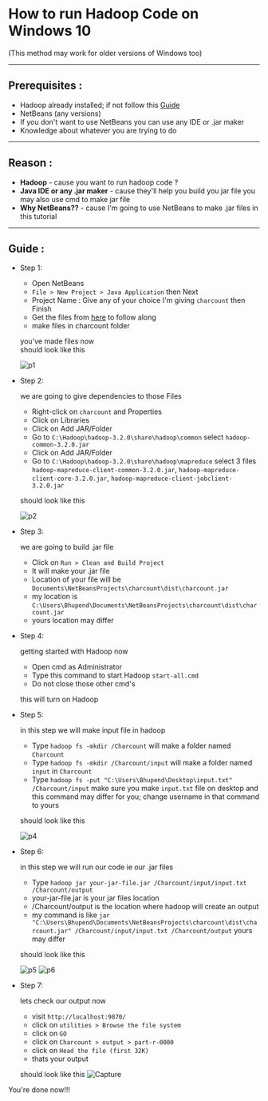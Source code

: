 # How to run Hadoop Code on Windows 10
(This method may work for older versions of Windows too)
___
## Prerequisites :
* Hadoop already installed; if not follow this [Guide](https://github.com/bhupendpatil/Fun/blob/master/HadoopInstallation/README.md)
* NetBeans (any versions)
* If you don't want to use NetBeans you can use any IDE or .jar maker
* Knowledge about whatever you are trying to do
___
## Reason :
* **Hadoop** - cause you want to run hadoop code ?
* **Java IDE or any .jar maker** - cause they'll help you build you jar file you may also use cmd to make jar file
* **Why NetBeans??** - cause I'm going to use NetBeans to make .jar files in this tutorial
___
## Guide :
* Step 1:
  * Open NetBeans
  * `File > New Project > Java Application` then Next
  * Project Name : Give any of your choice I'm giving `charcount` then Finish
  * Get the files from [here](https://github.com/bhupendpatil/Practice/tree/master/Java/Hadoop/charcount) to follow along
  * make files in charcount folder

  you've made files now  
  should look like this

  ![p1](https://user-images.githubusercontent.com/9783913/69484136-9a2ef880-0e55-11ea-8ed1-e23ac7df33a9.PNG)

* Step 2:

  we are going to give dependencies to those Files
  * Right-click on `charcount` and Properties
  * Click on Libraries
  * Click on Add JAR/Folder
  * Go to `C:\Hadoop\hadoop-3.2.0\share\hadoop\common` select `hadoop-common-3.2.0.jar`
  * Click on Add JAR/Folder
  * Go to `C:\Hadoop\hadoop-3.2.0\share\hadoop\mapreduce` select 3 files `hadoop-mapreduce-client-common-3.2.0.jar`, `hadoop-mapreduce-client-core-3.2.0.jar`, `hadoop-mapreduce-client-jobclient-3.2.0.jar`

  should look like this

  ![p2](https://user-images.githubusercontent.com/9783913/69484260-2988db80-0e57-11ea-91a9-301e10f9c3c5.PNG)

* Step 3:

  we are going to build .jar file
  * Click on `Run > Clean and Build Project`
  * It will make your .jar file
  * Location of your file will be `Documents\NetBeansProjects\charcount\dist\charcount.jar`
  * my location is `C:\Users\Bhupend\Documents\NetBeansProjects\charcount\dist\charcount.jar`
  * yours location may differ

* Step 4:

  getting started with Hadoop now
  * Open cmd as Administrator
  * Type this command to start Hadoop `start-all.cmd`
  * Do not close those other cmd's

  this will turn on Hadoop

* Step 5:

  in this step we will make input file in hadoop
  * Type `hadoop fs -mkdir /Charcount` will make a folder named `Charcount`
  * Type `hadoop fs -mkdir /Charcount/input` will make a folder named `input` in `Charcount`
  * Type `hadoop fs -put "C:\Users\Bhupend\Desktop\input.txt" /Charcount/input`
  make sure you make `input.txt` file on desktop and this command may differ for you; change username in that command to yours

  should look like this

  ![p4](https://user-images.githubusercontent.com/9783913/69484711-74f1b880-0e5c-11ea-9447-cbe11abc3a1a.PNG)

* Step 6:

  in this step we will run our code ie our .jar files
  * Type `hadoop jar your-jar-file.jar /Charcount/input/input.txt /Charcount/output`
  * your-jar-file.jar is your jar files location
  * /Charcount/output is the location where hadoop will create an output
  * my command is like `jar "C:\Users\Bhupend\Documents\NetBeansProjects\charcount\dist\charcount.jar" /Charcount/input/input.txt /Charcount/output` yours may differ

  should look like this

  ![p5](https://user-images.githubusercontent.com/9783913/69484805-91422500-0e5d-11ea-810d-fb904df9121b.PNG)
  ![p6](https://user-images.githubusercontent.com/9783913/69484825-bcc50f80-0e5d-11ea-8c15-b26218732343.PNG)

* Step 7:

  lets check our output now
  * visit `http://localhost:9870/`
  * click on `utilities > Browse the file system `
  * click on `GO`
  * click on `Charcount > output > part-r-0000`
  * click on  `Head the file (first 32K)`
  * thats your output

  should look like this
  ![Capture](https://user-images.githubusercontent.com/9783913/69484951-0c580b00-0e5f-11ea-9d6a-237e9822341b.PNG)

You're done now!!!
